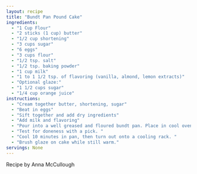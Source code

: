 ```yaml
---
layout: recipe
title: "Bundt Pan Pound Cake"
ingredients:
  - "1 Cup Flour"
  - "2 sticks (1 cup) butter"
  - "1/2 cup shortening"
  - "3 cups sugar"
  - "6 eggs"
  - "3 cups flour"
  - "1/2 tsp. salt"
  - "1/2 tsp. baking powder"
  - "1 cup milk"
  - "1 to 1 1/2 tsp. of flavoring (vanilla, almond, lemon extracts)"
  - "Optional glaze:"
  - "1 1/2 cups sugar"
  - "1/4 cup orange juice"
instructions:
  - "Cream together butter, shortening, sugar"
  - "Beat in eggs"
  - "Sift together and add dry ingredients"
  - "Add milk and flavoring"
  - "Pour into a well greased and floured bundt pan. Place in cool oven, and turn on to 300. Bake for 1 1/2 hours (90 minutes). "
  - "Test for doneness with a pick. "
  - "Cool 10 minutes in pan, then turn out onto a cooling rack. "
  - "Brush glaze on cake while still warm."
servings: None
---
```


Recipe by Anna McCullough

